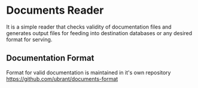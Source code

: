 # Documents Reader

It is a simple reader that checks validity of documentation files and generates output files for feeding into destination databases or any desired format for serving.

## Documentation Format

Format for valid documentation is maintained in it's own repository https://github.com/ubrant/documents-format


